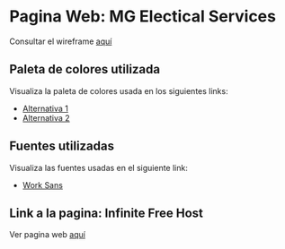 # Pagina Web: MG Electical Services 
Consultar el wireframe [aquí](https://www.figma.com/file/XtcnttCPAJbM26LDa4ixQ3/Wireframe?node-id=0%3A1&t=i9Co2pkntcnj6NnK-1)

## Paleta de colores utilizada
Visualiza la paleta de colores usada en los siguientes links: 
- [Alternativa 1](https://coolors.co/017ea7-00143c-014a73-012b53-fafafa)
- [Alternativa 2](https://coolors.co/017ea7-00143c-014a73-012b53-d8dbe2)

## Fuentes utilizadas
Visualiza las fuentes usadas en el siguiente link:
- [Work Sans](https://fonts.google.com/specimen/Work+Sans)

## Link a la pagina: Infinite Free Host
Ver pagina web [aquí](http://mgelectricalservices.epizy.com/index.html)
